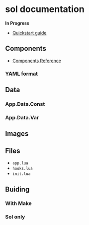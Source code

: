 
# sol documentation

__**In Progress**__

 - [Quickstart guide](quickstart.html)

## Components

 - [Components Reference](./components-reference.html)

### YAML format

## Data

### App.Data.Const

### App.Data.Var

## Images

## Files

 - `app.lua`
 - `hooks.lua`
 - `init.lua`

## Buiding

### With Make

### Sol only
